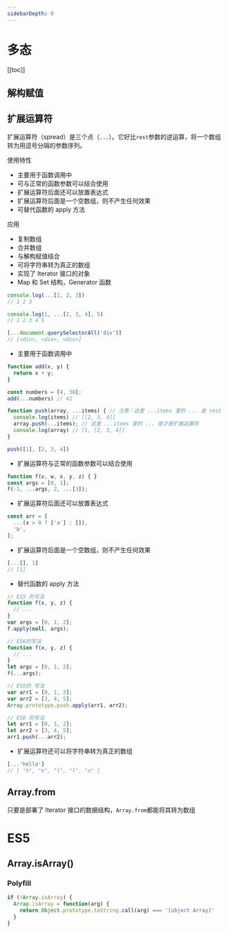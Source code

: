 ```yaml
---
sidebarDepth: 0
---
```


# 多态

[[toc]]

## 解构赋值

## 扩展运算符

扩展运算符（spread）是三个点（`...`）。它好比`rest`参数的逆运算，将一个数组转为用逗号分隔的参数序列。

使用特性

- 主要用于函数调用中
- 可与正常的函数参数可以结合使用
- 扩展运算符后面还可以放置表达式
- 扩展运算符后面是一个空数组，则不产生任何效果
- 可替代函数的 apply 方法

应用
- 复制数组
- 合并数组
- 与解构赋值结合
- 可将字符串转为真正的数组
- 实现了 Iterator 接口的对象
- Map 和 Set 结构，Generator 函数

```js
console.log(...[1, 2, 3])
// 1 2 3

console.log(1, ...[2, 3, 4], 5)
// 1 2 3 4 5

[...document.querySelectorAll('div')]
// [<div>, <div>, <div>]
```

- 主要用于函数调用中

```js
function add(x, y) {
  return x + y;
}

const numbers = [4, 38];
add(...numbers) // 42
```

```js
function push(array, ...items) { // 注意：这里 ...items 里的 ... 是 rest 参数，不是扩展运算符
  console.log(items) // [[2, 3, 4]]
  array.push(...items); // 这里 ...items 里的 ... 是才是扩展运算符
  console.log(array) // [1, [2, 3, 4]]
}

push([1], [2, 3, 4])
```

- 扩展运算符与正常的函数参数可以结合使用

```js
function f(v, w, x, y, z) { }
const args = [0, 1];
f(-1, ...args, 2, ...[3]);
```

- 扩展运算符后面还可以放置表达式

```js
const arr = [
  ...(x > 0 ? ['a'] : []),
  'b',
];
```

- 扩展运算符后面是一个空数组，则不产生任何效果

```js
[...[], 1]
// [1]
```

- 替代函数的 apply 方法

```js
// ES5 的写法
function f(x, y, z) {
  // ...
}
var args = [0, 1, 2];
f.apply(null, args);

// ES6的写法
function f(x, y, z) {
  // ...
}
let args = [0, 1, 2];
f(...args);
```

```js
// ES5的 写法
var arr1 = [0, 1, 2];
var arr2 = [3, 4, 5];
Array.prototype.push.apply(arr1, arr2);

// ES6 的写法
let arr1 = [0, 1, 2];
let arr2 = [3, 4, 5];
arr1.push(...arr2);
```

- 扩展运算符还可以将字符串转为真正的数组

```js
[...'hello']
// [ "h", "e", "l", "l", "o" ]
```


## Array.from

只要是部署了 Iterator 接口的数据结构，`Array.from`都能将其转为数组


# ES5

## Array.isArray()

### Polyfill

```js
if (!Array.isArray) {
  Array.isArray = function(arg) {
    return Object.prototype.toString.call(arg) === '[object Array]'
  }
}
```


